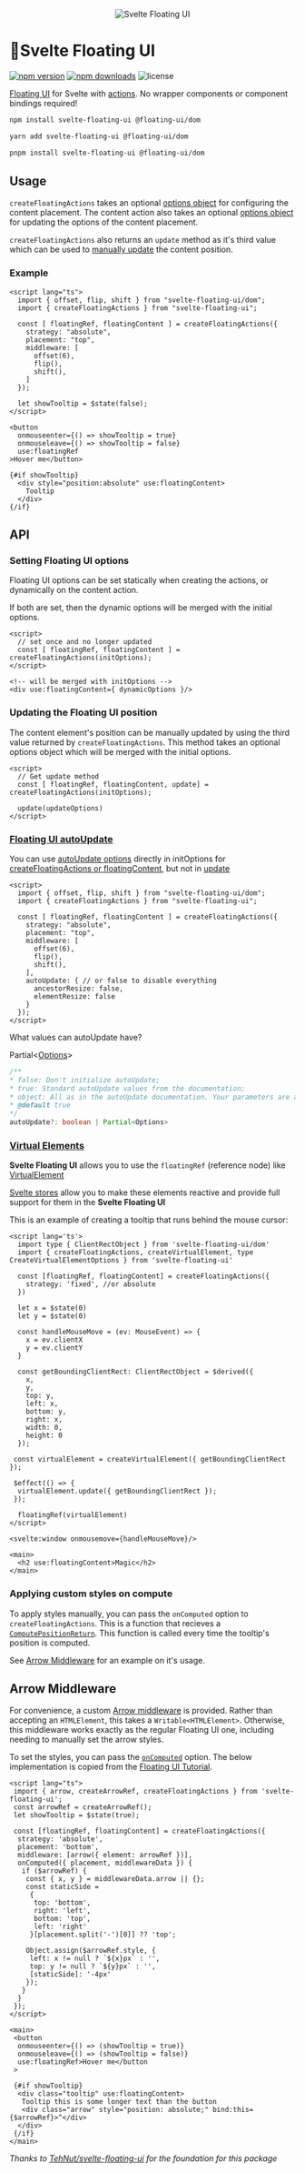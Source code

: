 <p align="center">
  <img src="https://github.com/fedorovvvv/svelte-floating-ui/blob/main/svelte-floating-ui.png" alt="Svelte Floating UI">
<p>

# 🎈Svelte Floating UI

[![npm version](http://img.shields.io/npm/v/svelte-floating-ui.svg)](https://www.npmjs.com/package/svelte-floating-ui)
[![npm downloads](https://img.shields.io/npm/dm/svelte-floating-ui.svg)](https://www.npmjs.com/package/svelte-floating-ui)
![license](https://img.shields.io/npm/l/svelte-floating-ui)

[Floating UI](https://github.com/floating-ui/floating-ui/) for Svelte with [actions](https://svelte.dev/docs#use_action). No wrapper components or component bindings required!

```bash
npm install svelte-floating-ui @floating-ui/dom
```

```bash
yarn add svelte-floating-ui @floating-ui/dom
```

```bash
pnpm install svelte-floating-ui @floating-ui/dom
```

## Usage

`createFloatingActions` takes an optional [options object](https://floating-ui.com/docs/computePosition#options) for configuring the content placement. The content action also takes an optional [options object](https://floating-ui.com/docs/computePosition#options) for updating the options of the content placement.

`createFloatingActions` also returns an `update` method as it's third value which can be used to [manually update](https://floating-ui.com/docs/computePosition#updating) the content position.

### Example

```svelte
<script lang="ts">
  import { offset, flip, shift } from "svelte-floating-ui/dom";
  import { createFloatingActions } from "svelte-floating-ui";

  const [ floatingRef, floatingContent ] = createFloatingActions({
    strategy: "absolute",
    placement: "top",
    middleware: [
      offset(6),
      flip(),
      shift(),
    ]
  });

  let showTooltip = $state(false);
</script>

<button
  onmouseenter={() => showTooltip = true}
  onmouseleave={() => showTooltip = false}
  use:floatingRef
>Hover me</button>

{#if showTooltip}
  <div style="position:absolute" use:floatingContent>
    Tooltip
  </div>
{/if}
```

## API

### Setting Floating UI options

Floating UI options can be set statically when creating the actions, or dynamically on the content action.

If both are set, then the dynamic options will be merged with the initial options.

```svelte
<script>
  // set once and no longer updated
  const [ floatingRef, floatingContent ] = createFloatingActions(initOptions);
</script>

<!-- will be merged with initOptions -->
<div use:floatingContent={ dynamicOptions }/>
```

### Updating the Floating UI position

The content element's position can be manually updated by using the third value returned by `createFloatingActions`. This method takes an optional options object which will be merged with the initial options.

```svelte
<script>
  // Get update method
  const [ floatingRef, floatingContent, update] = createFloatingActions(initOptions);

  update(updateOptions)
</script>
```

### [Floating UI autoUpdate](https://floating-ui.com/docs/autoUpdate)

You can use [autoUpdate options](https://floating-ui.com/docs/autoUpdate#options) directly in initOptions for [createFloatingActions or floatingContent](https://github.com/fedorovvvv/svelte-floating-ui#example), but not in [update](https://github.com/fedorovvvv/svelte-floating-ui#updating-the-floating-ui-position)

```svelte
<script>
  import { offset, flip, shift } from "svelte-floating-ui/dom";
  import { createFloatingActions } from "svelte-floating-ui";

  const [ floatingRef, floatingContent ] = createFloatingActions({
    strategy: "absolute",
    placement: "top",
    middleware: [
      offset(6),
      flip(),
      shift(),
    ],
    autoUpdate: { // or false to disable everything
      ancestorResize: false,
      elementResize: false
    }
  });
</script>
```

What values can autoUpdate have?

Partial<[Options](https://floating-ui.com/docs/autoUpdate#options)>

```ts
/**
* false: Don't initialize autoUpdate;
* true: Standard autoUpdate values from the documentation;
* object: All as in the autoUpdate documentation. Your parameters are added to the default ones;
* @default true
*/
autoUpdate?: boolean | Partial<Options>
```

### [Virtual Elements](https://floating-ui.com/docs/virtual-elements)

**Svelte Floating UI** allows you to use the `floatingRef` (reference node) like [VirtualElement](https://floating-ui.com/docs/virtual-elements)

[Svelte stores](https://svelte.dev/docs#run-time-svelte-store) allow you to make these elements reactive and provide full support for them in the **Svelte Floating UI**

This is an example of creating a tooltip that runs behind the mouse cursor:

```svelte
<script lang='ts'>
  import type { ClientRectObject } from 'svelte-floating-ui/dom'
  import { createFloatingActions, createVirtualElement, type CreateVirtualElementOptions } from 'svelte-floating-ui'
  
  const [floatingRef, floatingContent] = createFloatingActions({
    strategy: 'fixed', //or absolute
  })

  let x = $state(0)
  let y = $state(0)

  const handleMouseMove = (ev: MouseEvent) => {
    x = ev.clientX
    y = ev.clientY
  }

  const getBoundingClientRect: ClientRectObject = $derived({
    x,
    y,
    top: y,
    left: x,
    bottom: y,
    right: x,
    width: 0,
    height: 0
  });

 const virtualElement = createVirtualElement({ getBoundingClientRect });

 $effect(() => {
  virtualElement.update({ getBoundingClientRect });
 });

  floatingRef(virtualElement)
</script>

<svelte:window onmousemove={handleMouseMove}/>

<main>
  <h2 use:floatingContent>Magic</h2>
</main>
```

### Applying custom styles on compute

To apply styles manually, you can pass the `onComputed` option to `createFloatingActions`. This is a function that recieves a [`ComputePositionReturn`](https://floating-ui.com/docs/computeposition#return-value). This function is called every time the tooltip's position is computed.

See [Arrow Middleware](#arrow-middleware) for an example on it's usage.

## Arrow Middleware

For convenience, a custom [Arrow middleware](https://floating-ui.com/docs/arrow) is provided. Rather than accepting an `HTMLElement`, this takes a `Writable<HTMLElement>`. Otherwise, this middleware works exactly as the regular Floating UI one, including needing to manually set the arrow styles.

To set the styles, you can pass the [`onComputed`](#applying-custom-styles-on-compute) option. The below implementation is copied from the [Floating UI Tutorial](https://floating-ui.com/docs/tutorial#arrow-middleware).

```svelte
<script lang="ts">
 import { arrow, createArrowRef, createFloatingActions } from 'svelte-floating-ui';
 const arrowRef = createArrowRef();
 let showTooltip = $state(true);

 const [floatingRef, floatingContent] = createFloatingActions({
  strategy: 'absolute',
  placement: 'bottom',
  middleware: [arrow({ element: arrowRef })],
  onComputed({ placement, middlewareData }) {
   if ($arrowRef) {
    const { x, y } = middlewareData.arrow || {};
    const staticSide =
     {
      top: 'bottom',
      right: 'left',
      bottom: 'top',
      left: 'right'
     }[placement.split('-')[0]] ?? 'top';

    Object.assign($arrowRef.style, {
     left: x != null ? `${x}px` : '',
     top: y != null ? `${y}px` : '',
     [staticSide]: '-4px'
    });
   }
  }
 });
</script>

<main>
 <button
  onmouseenter={() => (showTooltip = true)}
  onmouseleave={() => (showTooltip = false)}
  use:floatingRef>Hover me</button
 >

 {#if showTooltip}
  <div class="tooltip" use:floatingContent>
   Tooltip this is some longer text than the button
   <div class="arrow" style="position: absolute;" bind:this={$arrowRef}>^</div>
  </div>
 {/if}
</main>

```

_Thanks to [TehNut/svelte-floating-ui](https://github.com/TehNut/svelte-floating-ui) for the foundation for this package_

